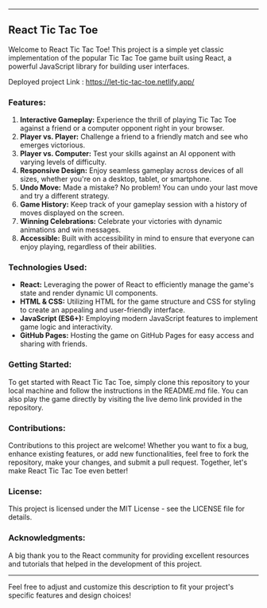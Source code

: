  

---

## React Tic Tac Toe

Welcome to React Tic Tac Toe! This project is a simple yet classic implementation of the popular Tic Tac Toe game built using React, a powerful JavaScript library for building user interfaces.

Deployed project Link : https://let-tic-tac-toe.netlify.app/

### Features:

1. **Interactive Gameplay:** Experience the thrill of playing Tic Tac Toe against a friend or a computer opponent right in your browser.
2. **Player vs. Player:** Challenge a friend to a friendly match and see who emerges victorious.
3. **Player vs. Computer:** Test your skills against an AI opponent with varying levels of difficulty.
4. **Responsive Design:** Enjoy seamless gameplay across devices of all sizes, whether you're on a desktop, tablet, or smartphone.
5. **Undo Move:** Made a mistake? No problem! You can undo your last move and try a different strategy.
6. **Game History:** Keep track of your gameplay session with a history of moves displayed on the screen.
7. **Winning Celebrations:** Celebrate your victories with dynamic animations and win messages.
8. **Accessible:** Built with accessibility in mind to ensure that everyone can enjoy playing, regardless of their abilities.

### Technologies Used:

- **React:** Leveraging the power of React to efficiently manage the game's state and render dynamic UI components.
- **HTML & CSS:** Utilizing HTML for the game structure and CSS for styling to create an appealing and user-friendly interface.
- **JavaScript (ES6+):** Employing modern JavaScript features to implement game logic and interactivity.
- **GitHub Pages:** Hosting the game on GitHub Pages for easy access and sharing with friends.

### Getting Started:

To get started with React Tic Tac Toe, simply clone this repository to your local machine and follow the instructions in the README.md file. You can also play the game directly by visiting the live demo link provided in the repository.

### Contributions:

Contributions to this project are welcome! Whether you want to fix a bug, enhance existing features, or add new functionalities, feel free to fork the repository, make your changes, and submit a pull request. Together, let's make React Tic Tac Toe even better!

### License:

This project is licensed under the MIT License - see the LICENSE file for details.

### Acknowledgments:

A big thank you to the React community for providing excellent resources and tutorials that helped in the development of this project.

---

Feel free to adjust and customize this description to fit your project's specific features and design choices!
